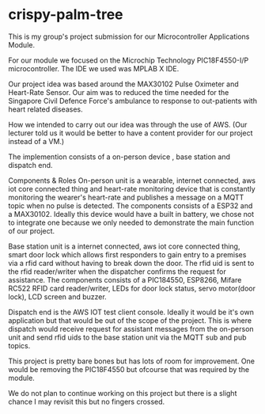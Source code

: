 # crispy-palm-tree
This is my group's project submission for our Microcontroller Applications Module.

For our module we focused on the Microchip Technology PIC18F4550-I/P microcontroller.
The IDE we used was MPLAB X IDE.

Our project idea was based around the MAX30102 Pulse Oximeter and Heart-Rate Sensor. Our aim was to reduced the time needed for the Singapore Civil Defence Force's ambulance to response to out-patients with heart related diseases. 

How we intended to carry out our idea was through the use of AWS. (Our lecturer told us it would be better to have a content provider for our project instead of a VM.)

The implemention consists of a on-person device , base station and dispatch end.

Components & Roles
On-person unit is a wearable, internet connected, aws iot core connected thing and heart-rate monitoring device that is constantly monitoring the wearer's heart-rate and publishes a message on a MQTT topic when no pulse is detected. The components consists of a ESP32 and a MAX30102. Ideally this device would have a built in battery, we chose not to integrate one because we only needed to demonstrate the main function of our project.

Base station unit is a internet connected, aws iot core connected thing, smart door lock which allows first responders to gain entry to a premises via a rfid card without having to break down the door. The rfid uid is sent to the rfid reader/writer when the dispatcher confirms the request for assistance. The components consists of a PIC184550, ESP8266, Mifare RC522 RFID card reader/writer, LEDs for door lock status, servo motor(door lock), LCD screen and buzzer.

Dispatch end is the AWS IOT test client console. Ideally it would be it's own application but that would be out of the scope of the project. This is where dispatch would receive request for assistant messages from the on-person unit and send rfid uids to the base station unit via the MQTT sub and pub topics.

This project is pretty bare bones but has lots of room for improvement. One would be removing the PIC18F4550 but ofcourse that was required by the module.

We do not plan to continue working on this project but there is a slight chance I may revisit this but no fingers crossed.

